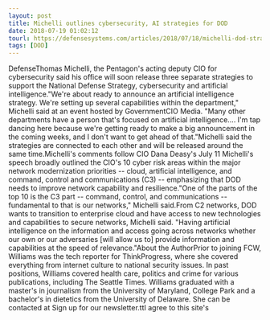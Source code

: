 ```yaml
---
layout: post
title: Michelli outlines cybersecurity, AI strategies for DOD
date: 2018-07-19 01:02:12
tourl: https://defensesystems.com/articles/2018/07/18/michelli-dod-strategies.aspx
tags: [DOD]
---
```

DefenseThomas Michelli, the Pentagon's acting deputy CIO for cybersecurity said his office will soon release three separate strategies to support the National Defense Strategy, cybersecurity and artificial intelligence."We're about ready to announce an artificial intelligence strategy. We're setting up several capabilities within the department," Michelli said at an event hosted by GovernmentCIO Media. "Many other departments have a person that's focused on artificial intelligence.... I'm tap dancing here because we're getting ready to make a big announcement in the coming weeks, and I don't want to get ahead of that."Michelli said the strategies are connected to each other and will be released around the same time.Michelli's comments follow CIO Dana Deasy's July 11 Michelli's speech broadly outlined the CIO's 10 cyber risk areas within the major network modernization priorities -- cloud, artificial intelligence, and command, control and communications (C3) -- emphasizing that DOD needs to improve network capability and resilience."One of the parts of the top 10 is the C3 part -- command, control, and communications -- fundamental to that is our networks," Michelli said.From C2 networks, DOD wants to transition to enterprise cloud and have access to new technologies and capabilities to secure networks, Michelli said. "Having artificial intelligence on the information and access going across networks whether our own or our adversaries [will allow us to] provide information and capabilities at the speed of relevance."About the AuthorPrior to joining FCW, Williams was the tech reporter for ThinkProgress, where she covered everything from internet culture to national security issues. In past positions, Williams covered health care, politics and crime for various publications, including The Seattle Times. Williams graduated with a master's in journalism from the University of Maryland, College Park and a bachelor's in dietetics from the University of Delaware. She can be contacted at Sign up for our newsletter.ttI agree to this site's 